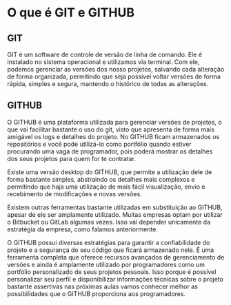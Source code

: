 # O que é GIT e GITHUB

## GIT

GIT é um software de controle de versão de linha de comando. Ele é instalado no sistema operacional e utilizamos via terminal. Com ele, podemos gerenciar as versões dos nosso projetos, salvando cada alteração de forma organizada, permitindo que seja possível voltar versões de forma rápida, simples e segura, mantendo o histórico de todas as alterações.

## GITHUB

O GITHUB é uma plataforma utilizada para gerenciar versões de projetos, o que vai facilitar bastante o uso do git, visto que apresenta de forma mais amigável os logs e detalhes do projeto. No GITHUB ficam armazenados os repositórios e você pode utilizá-lo como portfólio quando estiver procurando uma vaga de programador, pois poderá mostrar os detalhes dos seus projetos para quem for te contratar.

Existe uma versão desktop do GITHUB, que permite a utilização dele de forma bastante simples, abstraindo os detalhes mais complexos e permitindo que haja uma utilização de mais fácil visualização, envio e recebimento de modificações e novas versões.

Existem outras ferramentas bastante utilizadas em substituição ao GITHUB, apesar de ele ser amplamente utilizado. Muitas empresas optam por utilizar o Bitbucket ou GitLab algumas vezes. Isso vai depender unicamente da estratégia da empresa, como falamos anteriormente.

O GITHUB possui diversas estratégias para garantir a confiabilidade do projeto e a segurança do seu código que ficará armazenado nele. É uma ferramenta completa que oferece recursos avançados de gerenciamento de versões e ainda é amplamente utilizado por programadores como um portfólio personalizado de seus projetos pessoais. Isso porque é possível personalizar seu perfil e disponibilizar informações técnicas sobre o projeto bastante assertivas nas próximas aulas vamos conhecer melhor as possibilidades que o GITHUB proporciona aos programadores.
